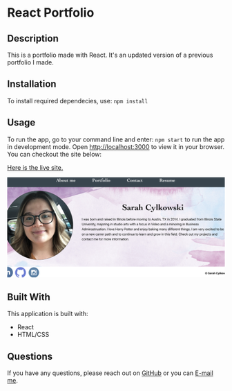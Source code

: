 # React Portfolio

 ## Description
  This is a portfolio made with React.  It's an updated version of a previous portfolio I made.

  ## Installation
  To install required dependecies, use: 
  `npm install` 

  ## Usage
  To run the app, go to your command line and enter: `npm start` to run the app in development mode.  Open [http://localhost:3000](http://localhost:3000) to view it in your browser. <br />
  You can checkout the site below: <br />

<a href="https://drive.google.com/file/d/1YNYAcQg8YTFS2JZl2YDwCc1ieN6qRMTv/view">Here is the live site.</a>

  <img src="Website-example.png" alt="image of program running" width="1206" />
  

 ## Built With
 This application is built with: <br />
 * React
 * HTML/CSS

  ## Questions
  If you have any questions, please reach out on <a href="https://github.com/sacylkowski/">GitHub</a> or you can <a href="mailto:sacylkowski@gmail.com">E-mail me</a>.
